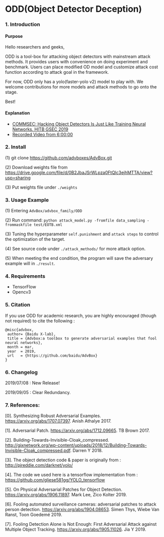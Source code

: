 # ODD(Object Detector Deception)

### 1. Introduction 

#### Purpose

Hello researchers and geeks,

ODD is a tool-box for attacking object detectors with mainstream attack methods. It provides users with convenience on doing experiment and benchmark. Users can place modified OD model and customize attack cost function according to attack goal in the framework.

For now, ODD only has a yolo(faster-yolo v2) model to play with. We welcome contributions for more models and attack methods to go onto the stage.

Best!

#### Explanation
- [COMMSEC: Hacking Object Detectors Is Just Like Training Neural Networks. HITB GSEC 2019](https://gsec.hitb.org/sg2019/sessions/commsec-hacking-object-detectors-is-just-like-training-neural-networks/)
- [Recorded Video from 6:00:00](https://www.youtube.com/watch?v=MGc_KskTnF4)

### 2. Install

(1) git clone https://github.com/advboxes/AdvBox.git

(2) Download weights file from https://drive.google.com/file/d/0B2JbaJSrWLpza0FtQlc3ejhMTTA/view?usp=sharing

(3) Put weights file under `./weights`

### 3. Usage Example

(1) Entering `AdvBox/advbox_family/ODD`

(2) Run command:
    `python attack_model.py -fromfile data_sampling -frommaskfile test/EOTB.xml`

(3) Tuning the hyperparameter `self.punishment` and `attack steps` to control the optimization of the target.

(4) See source code under `./attack_methods/` for more attack option.

(5) When meeting the end condition, the program will save the adversary example will in `./result`.

### 4. Requirements

- TensorFlow
- Opencv3


### 5. Citation

If you use ODD for academic research, you are highly encouraged (though not required) to cite the following :

    @misc{advbox,
     author= {Baidu X-lab},
     title = {Advbox:a toolbox to generate adversarial examples that fool neural networks},
     month = mar,
     year  = 2019,
     url   = {https://github.com/baidu/AdvBox}
    }

### 6. Changelog

2019/07/08 : New Release!

2019/09/05 : Clear Redundancy.


### 7. References:

[0]. Synthesizing Robust Adversarial Examples. https://arxiv.org/abs/1707.07397. Anish Athalye 2017.

[1]. Adversarial Patch. https://arxiv.org/abs/1712.09665. TB Brown 2017.

[2]. Building-Towards-Invisible-Cloak_compressed. http://gixnetwork.org/wp-content/uploads/2018/12/Building-Towards-Invisible-Cloak_compressed.pdf. Darren Y 2018.

[3]. The object detection code & paper is originally from : http://pjreddie.com/darknet/yolo/

[4]. The code we used here is a tensorflow implementation from : https://github.com/gliese581gg/YOLO_tensorflow

[5]. On Physical Adversarial Patches for Object Detection. https://arxiv.org/abs/1906.11897. Mark Lee, Zico Kolter 2019.

[6]. Fooling automated surveillance cameras: adversarial patches to attack person detection. https://arxiv.org/abs/1904.08653. Simen Thys, Wiebe Van Ranst, Toon Goedemé 2019.

[7]. Fooling Detection Alone is Not Enough: First Adversarial Attack against Multiple Object Tracking. https://arxiv.org/abs/1905.11026. Jia Y 2019.